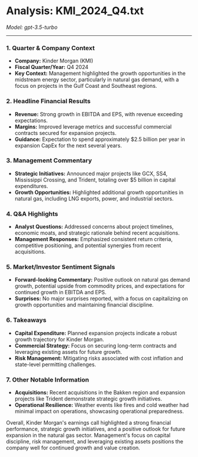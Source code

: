 # Analysis: KMI_2024_Q4.txt

*Model: gpt-3.5-turbo*

---

### 1. Quarter & Company Context
- **Company:** Kinder Morgan (KMI)
- **Fiscal Quarter/Year:** Q4 2024
- **Key Context:** Management highlighted the growth opportunities in the midstream energy sector, particularly in natural gas demand, with a focus on projects in the Gulf Coast and Southeast regions.

### 2. Headline Financial Results
- **Revenue:** Strong growth in EBITDA and EPS, with revenue exceeding expectations.
- **Margins:** Improved leverage metrics and successful commercial contracts secured for expansion projects.
- **Guidance:** Expectation to spend approximately $2.5 billion per year in expansion CapEx for the next several years.

### 3. Management Commentary
- **Strategic Initiatives:** Announced major projects like GCX, SS4, Mississippi Crossing, and Trident, totaling over $5 billion in capital expenditures.
- **Growth Opportunities:** Highlighted additional growth opportunities in natural gas, including LNG exports, power, and industrial sectors.

### 4. Q&A Highlights
- **Analyst Questions:** Addressed concerns about project timelines, economic moats, and strategic rationale behind recent acquisitions.
- **Management Responses:** Emphasized consistent return criteria, competitive positioning, and potential synergies from recent acquisitions.

### 5. Market/Investor Sentiment Signals
- **Forward-looking Commentary:** Positive outlook on natural gas demand growth, potential upside from commodity prices, and expectations for continued growth in EBITDA and EPS.
- **Surprises:** No major surprises reported, with a focus on capitalizing on growth opportunities and maintaining financial discipline.

### 6. Takeaways
- **Capital Expenditure:** Planned expansion projects indicate a robust growth trajectory for Kinder Morgan.
- **Commercial Strategy:** Focus on securing long-term contracts and leveraging existing assets for future growth.
- **Risk Management:** Mitigating risks associated with cost inflation and state-level permitting challenges.

### 7. Other Notable Information
- **Acquisitions:** Recent acquisitions in the Bakken region and expansion projects like Trident demonstrate strategic growth initiatives.
- **Operational Resilience:** Weather events like fires and cold weather had minimal impact on operations, showcasing operational preparedness.

Overall, Kinder Morgan's earnings call highlighted a strong financial performance, strategic growth initiatives, and a positive outlook for future expansion in the natural gas sector. Management's focus on capital discipline, risk management, and leveraging existing assets positions the company well for continued growth and value creation.